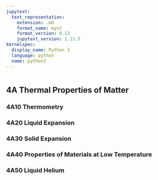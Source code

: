 ```yaml
---
jupytext:
  text_representation:
    extension: .md
    format_name: myst
    format_version: 0.13
    jupytext_version: 1.11.5
kernelspec:
  display_name: Python 3
  language: python
  name: python3
---
```


```{contents}
```

## 4A	Thermal Properties of Matter

### 4A10	Thermometry
### 4A20	Liquid Expansion
### 4A30	Solid Expansion
### 4A40	Properties of Materials at Low Temperature
### 4A50	Liquid Helium
